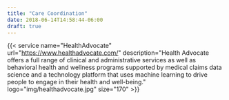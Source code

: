 ```yaml
---
title: "Care Coordination"
date: 2018-06-14T14:58:44-06:00
draft: true
---
```


{{< service name="HealthAdvocate" url="https://www.healthadvocate.com/" description="Health Advocate offers a full range of clinical and administrative services as well as behavioral health and wellness programs supported by medical claims data science and a technology platform that uses machine learning to drive people to engage in their health and well-being." logo="img/healthadvocate.jpg" size="170" >}}
